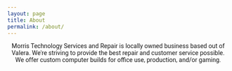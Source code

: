 ```yaml
---
layout: page
title: About
permalink: /about/
---
```

Morris Technology Services and Repair is locally owned business based out of Valera.
We're striving to provide the best repair and customer service possible.
We offer custom computer builds for office use, production, and/or gaming.

<link href="https://fonts.googleapis.com/css2?family=Roboto:wght@400;700&display=swap" rel="stylesheet">



<style>
.intro-header .page-heading h1{
	font-size: 2.25rem;
}

p{
	text-align: center;
	font-family: 'Roboto', sans-serif;
}
</style>
